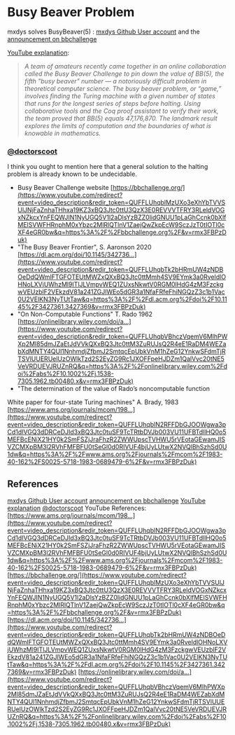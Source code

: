 # Busy Beaver Problem

mxdys solves BusyBeaver(5) : [mxdys Github User account](https://github.com/ccz181078) and the [announcement on bbchallenge](https://discuss.bbchallenge.org/t/july-2nd-2024-we-have-proved-bb-5-47-176-870/237)

[YouTube explanation](https://www.youtube.com/watch?v=rmx3FBPzDuk): 
>*A team of amateurs recently came together in an online collaboration called the Busy Beaver Challenge to pin down the value of BB(5), the fifth "busy beaver" number — a notoriously difficult problem in theoretical computer science. The busy beaver problem, or “game,” involves finding the Turing machine with a given number of states that runs for the longest series of steps before halting. Using collaborative tools and the Coq proof assistant to verify their work, the team proved that BB(5) equals 47,176,870. The landmark result explores the limits of computation and the boundaries of what is knowable in mathematics.*

### [@doctorscoot](https://www.youtube.com/@doctorscoot) 
I think you ought to mention here that a general solution to the halting problem is already known to be undecidable.

- Busy Beaver Challenge website [https://bbchallenge.org/](https://www.youtube.com/redirect?event=video_description&redir_token=QUFFLUhqblMzUXo3eXhYbTVVSUlJNjFaZnhaTHhxa19KZ3xBQ3Jtc0ttU3QzX3E0REVVVTFRY3RLeldVOGxNZkcxYnFEQWJIN1NyUGQ5V1l2aDlsYzBZZ0lidGNUU1pLaGhCcnk0bXlfMElSVWFHRnphM0xYbzc2MlRlQTlnV1ZaejQwZkpEcW9SczJzT0tIOTl0cXF4eGR0bw&q=https%3A%2F%2Fbbchallenge.org%2F&v=rmx3FBPzDuk)
- "The Busy Beaver Frontier", S. Aaronson 2020 [https://dl.acm.org/doi/10.1145/342736...](https://www.youtube.com/redirect?event=video_description&redir_token=QUFFLUhqbTk2bHRmUW4zNDBOeDdQWmlFTGFOTEUtMWZxQXxBQ3Jtc0ttMmh4SV9EYmk3a0RveldlOHNoLXVjUWhzMl9ITlJLVmpvWEQ1ZUxsNkwtV0RGM0lHdG4zM3FzckgwVEUzblF2VEkzdV81a241ZGJlWEo5dGR3a1NfaFRfeFhiNGQzZ3c1b1Vac0U2VElKN3NyTUtTaw&q=https%3A%2F%2Fdl.acm.org%2Fdoi%2F10.1145%2F3427361.3427369&v=rmx3FBPzDuk)
- "On Non-Computable Functions" T. Rado 1962 [https://onlinelibrary.wiley.com/doi/a...](https://www.youtube.com/redirect?event=video_description&redir_token=QUFFLUhqbVBhczVqemV6MlhPWXp2Ml85dmJZaEtJdVVkQXxBQ3Jtc0ttM3ZuRUJsQ2R4eE1RaDM4WEZabXdMNTY4QUl1NnhmdjZfbmJ2SmtqcEpUbkVnM1hZeG12YnkwSFdmTjRTSVlUUERUelUzOWlkTzd2S2EyZG9Rc1JXOFFpeHJDZm1QalVvc20tNE5VeVRDUEVJRUZnRQ&q=https%3A%2F%2Fonlinelibrary.wiley.com%2Fdoi%2Fabs%2F10.1002%2Fj.1538-7305.1962.tb00480.x&v=rmx3FBPzDuk)
- "The determination of the value of Rado’s noncomputable function

White paper for four-state Turing machines" A. Brady, 1983 [https://www.ams.org/journals/mcom/198...](https://www.youtube.com/redirect?event=video_description&redir_token=QUFFLUhqblN2RFFDbGJOOWgwa3pCd1dIVGQ3dDRCeDJId3xBQ3Jtc0tuSF9TcTRtbDVJb003VU11UFBTdllHQ0o5MEFBcENiX21HY0k2SmFSZjJraFhzR2ZWWUpscTVHWU5rVEotaGEwamJISVZCMXpBM3l2RVhFMFBFU0tSeGl0d0RIVUF4bjUyLUtwX2NVQlBhSzhSd0U1dw&q=https%3A%2F%2Fwww.ams.org%2Fjournals%2Fmcom%2F1983-40-162%2FS0025-5718-1983-0689479-6%2F&v=rmx3FBPzDuk)

##  References

[mxdys Github User account](https://github.com/ccz181078)
[announcement on bbchallenge](https://discuss.bbchallenge.org/t/july-2nd-2024-we-have-proved-bb-5-47-176-870/237)
[YouTube explanation](https://www.youtube.com/watch?v=rmx3FBPzDuk)
[@doctorscoot](https://www.youtube.com/@doctorscoot) 
YouTube References:
[https://www.ams.org/journals/mcom/198...](https://www.youtube.com/redirect?event=video_description&redir_token=QUFFLUhqblN2RFFDbGJOOWgwa3pCd1dIVGQ3dDRCeDJId3xBQ3Jtc0tuSF9TcTRtbDVJb003VU11UFBTdllHQ0o5MEFBcENiX21HY0k2SmFSZjJraFhzR2ZWWUpscTVHWU5rVEotaGEwamJISVZCMXpBM3l2RVhFMFBFU0tSeGl0d0RIVUF4bjUyLUtwX2NVQlBhSzhSd0U1dw&q=https%3A%2F%2Fwww.ams.org%2Fjournals%2Fmcom%2F1983-40-162%2FS0025-5718-1983-0689479-6%2F&v=rmx3FBPzDuk)
[https://bbchallenge.org/](https://www.youtube.com/redirect?event=video_description&redir_token=QUFFLUhqblMzUXo3eXhYbTVVSUlJNjFaZnhaTHhxa19KZ3xBQ3Jtc0ttU3QzX3E0REVVVTFRY3RLeldVOGxNZkcxYnFEQWJIN1NyUGQ5V1l2aDlsYzBZZ0lidGNUU1pLaGhCcnk0bXlfMElSVWFHRnphM0xYbzc2MlRlQTlnV1ZaejQwZkpEcW9SczJzT0tIOTl0cXF4eGR0bw&q=https%3A%2F%2Fbbchallenge.org%2F&v=rmx3FBPzDuk)
[https://dl.acm.org/doi/10.1145/342736...](https://www.youtube.com/redirect?event=video_description&redir_token=QUFFLUhqbTk2bHRmUW4zNDBOeDdQWmlFTGFOTEUtMWZxQXxBQ3Jtc0ttMmh4SV9EYmk3a0RveldlOHNoLXVjUWhzMl9ITlJLVmpvWEQ1ZUxsNkwtV0RGM0lHdG4zM3FzckgwVEUzblF2VEkzdV81a241ZGJlWEo5dGR3a1NfaFRfeFhiNGQzZ3c1b1Vac0U2VElKN3NyTUtTaw&q=https%3A%2F%2Fdl.acm.org%2Fdoi%2F10.1145%2F3427361.3427369&v=rmx3FBPzDuk)
[https://onlinelibrary.wiley.com/doi/a...](https://www.youtube.com/redirect?event=video_description&redir_token=QUFFLUhqbVBhczVqemV6MlhPWXp2Ml85dmJZaEtJdVVkQXxBQ3Jtc0ttM3ZuRUJsQ2R4eE1RaDM4WEZabXdMNTY4QUl1NnhmdjZfbmJ2SmtqcEpUbkVnM1hZeG12YnkwSFdmTjRTSVlUUERUelUzOWlkTzd2S2EyZG9Rc1JXOFFpeHJDZm1QalVvc20tNE5VeVRDUEVJRUZnRQ&q=https%3A%2F%2Fonlinelibrary.wiley.com%2Fdoi%2Fabs%2F10.1002%2Fj.1538-7305.1962.tb00480.x&v=rmx3FBPzDuk)

